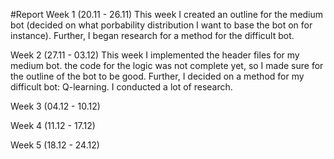 #Report
Week 1 (20.11 - 26.11)
This week I created an outline for the medium bot (decided on what porbability distribution I want to base the bot on for instance). Further, I began research for a method for the difficult bot.

Week 2 (27.11 - 03.12)
This week I implemented the header files for my medium bot. the code for the logic was not complete yet, so I made sure for the outline of the bot to be good. Further, I decided on a method for my difficult bot: Q-learning. I conducted a lot of research.

Week 3 (04.12 - 10.12)


Week 4 (11.12 - 17.12)


Week 5 (18.12 - 24.12)

